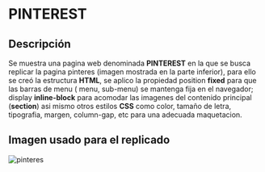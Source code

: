 # PINTEREST
## Descripción
Se muestra  una pagina web  denominada **PINTEREST** en la que se busca replicar la pagina pinteres (imagen mostrada en la parte inferior), para ello se creó la estructura **HTML**,  se aplico la propiedad position **fixed** para que las barras de menu ( menu, sub-menu) se mantenga fija en el navegador; display **inline-block** para acomodar las imagenes del contenido principal (**section**) asi mismo otros estilos **CSS** como color, tamaño de letra, tipografia, margen, column-gap, etc para una adecuada maquetacion.

## Imagen usado para el replicado

![pinteres](https://www.pinterest.es/search/pins/?q=Healthy%20lifestyle%20photography&rs=guide&term_meta[]=illustration%7Cguide%7Cword%7C10&add_refine=photography%7Cguide%7Cword%7C6)
